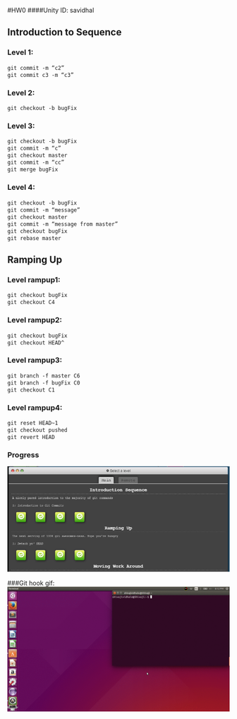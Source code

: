 #HW0
####Unity ID: savidhal

## Introduction to Sequence
### Level 1:
```
git commit -m “c2”
git commit c3 -m “c3”
```
### Level 2:
```
git checkout -b bugFix
```

### Level 3:
```
git checkout -b bugFix
git commit -m “c”
git checkout master
git commit -m “cc”
git merge bugFix
```

### Level 4:
```
git checkout -b bugFix
git commit -m “message”
git checkout master
git commit -m “message from master”
git checkout bugFix
git rebase master
```

## Ramping Up
### Level rampup1:
```
git checkout bugFix
git checkout C4
```

### Level rampup2:
```
git checkout bugFix
git checkout HEAD^
```

### Level rampup3:
```
git branch -f master C6
git branch -f bugFix C0
git checkout C1
```

### Level rampup4:
```
git reset HEAD~1
git checkout pushed
git revert HEAD
```

### Progress
![image](https://github.com/shivajividhale/HW/blob/master/HW0/Git_summup.PNG)

###Git hook gif:
![image](https://github.com/shivajividhale/HW/blob/master/HW0/savidhal_HW0.gif)